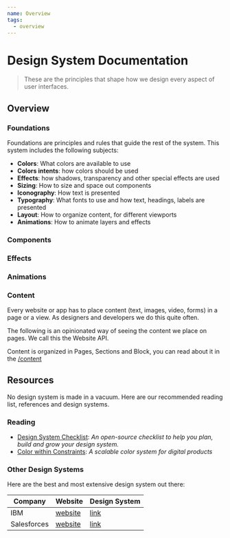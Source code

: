 ```yaml
---
name: Overview
tags:
  - overview
---
```


# Design System Documentation

> These are the principles that shape how we design every aspect of user
> interfaces.

## Overview

### Foundations

Foundations are principles and rules that guide the rest of the system. This
system includes the following subjects:

- **Colors**: What colors are available to use
- **Colors intents**: how colors should be used
- **Effects**: how shadows, transparency and other special effects are used
- **Sizing**: How to size and space out components
- **Iconography**: How text is presented
- **Typography**: What fonts to use and how text, headings, labels are presented
- **Layout**: How to organize content, for different viewports
- **Animations**: How to animate layers and effects

### Components

### Effects

### Animations

### Content

Every website or app has to place content (text, images, video, forms) in a page
or a view. As designers and developers we do this quite often.

The following is an opinionated way of seeing the content we place on pages. We
call this the Website API.

Content is organized in Pages, Sections and Block, you can read about it in the
[/content]()

## Resources

No design system is made in a vacuum. Here are our recommended reading list,
references and design systems.

### Reading

- [Design System Checklist](https://www.designsystemchecklist.com/): _An
  open-source checklist to help you plan, build and grow your design system._
- [Color within Constraints](https://medium.com/tap-to-dismiss/color-within-constraints-d6f777a3b72d):
  _A scalable color system for digital products_

### Other Design Systems

Here are the best and most extensive design system out there:

| Company     | Website                                | Design System                                  |
| ----------- | -------------------------------------- | ---------------------------------------------- |
| IBM         | [website](https://www.ibm.com/)        | [link](https://www.carbondesignsystem.com/)    |
| Salesforces | [website](https://www.salesforce.com/) | [link](https://www.lightningdesignsystem.com/) |
